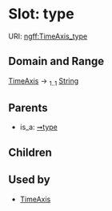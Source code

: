 
# Slot: type



URI: [ngff:TimeAxis_type](https://w3id.org/ome/ngff/TimeAxis_type)


## Domain and Range

[TimeAxis](TimeAxis.md) &#8594;  <sub>1..1</sub> [String](types/String.md)

## Parents

 *  is_a: [➞type](axis__type.md)

## Children


## Used by

 * [TimeAxis](TimeAxis.md)

